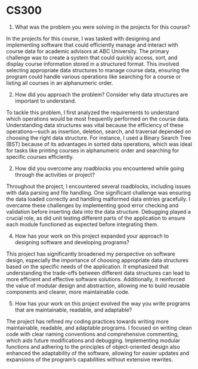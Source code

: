 # CS300

1. What was the problem you were solving in the projects for this course?
   
In the projects for this course, I was tasked with designing and implementing software that could efficiently manage and interact with course data for academic advisors at ABC University. The primary challenge was to create a system that could quickly access, sort, and display course information stored in a structured format. This involved selecting appropriate data structures to manage course data, ensuring the program could handle various operations like searching for a course or listing all courses in an alphanumeric order.

2. How did you approach the problem? Consider why data structures are important to understand.
   
To tackle this problem, I first analyzed the requirements to understand which operations would be most frequently performed on the course data. Understanding data structures was vital because the efficiency of these operations—such as insertion, deletion, search, and traversal depended on choosing the right data structure. For instance, I used a Binary Search Tree (BST) because of its advantages in sorted data operations, which was ideal for tasks like printing courses in alphanumeric order and searching for specific courses efficiently.

2. How did you overcome any roadblocks you encountered while going through the activities or project?
   
Throughout the project, I encountered several roadblocks, including issues with data parsing and file handling. One significant challenge was ensuring the data loaded correctly and handling malformed data entries gracefully. I overcame these challenges by implementing good error checking and validation before inserting data into the data structure. Debugging played a crucial role, as did unit testing different parts of the application to ensure each module functioned as expected before integrating them.

4. How has your work on this project expanded your approach to designing software and developing programs?
   
This project has significantly broadened my perspective on software design, especially the importance of choosing appropriate data structures based on the specific needs of the application. It emphasized that understanding the trade-offs between different data structures can lead to more efficient and effective software solutions. Additionally, it reinforced the value of modular design and abstraction, allowing me to build reusable components and clearer, more maintainable code.

5. How has your work on this project evolved the way you write programs that are maintainable, readable, and adaptable?
    
The project has refined my coding practices towards writing more maintainable, readable, and adaptable programs. I focused on writing clean code with clear naming conventions and comprehensive commenting, which aids future modifications and debugging. Implementing modular functions and adhering to the principles of object-oriented design also enhanced the adaptability of the software, allowing for easier updates and expansions of the program’s capabilities without extensive rewrites.
